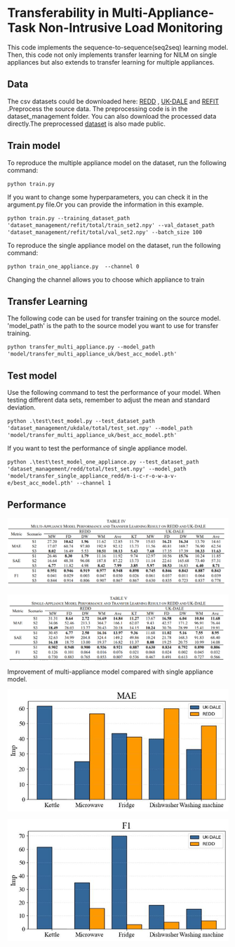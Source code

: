 # Transferability in Multi-Appliance-Task Non-Intrusive Load Monitoring

This code implements the sequence-to-sequence(seq2seq) learning model. Then, this code not only implements transfer learning for NILM on single appliances but also extends to transfer learning for multiple appliances.

## Data

The csv datasets could be downloaded here: [REDD](http://redd.csail.mit.edu/) , [UK-DALE](https://jack-kelly.com/data/) and [REFIT](https://pureportal.strath.ac.uk/en/datasets/refit-electrical-load-measurements) .Preprocess the source data. The preprocessing code is in the dataset_management folder. You can also download the processed data directly.The preprocessed [dataset](https://drive.google.com/drive/folders/1WXsUGe8bh2-L2_ZBiB7hL_4_VBfwvXhq?usp=sharing) is also made public.

## Train model

To reproduce the multiple appliance model on the dataset, run the following command:

```
python train.py
```

If you want to change some hyperparameters, you can check it in the argument.py file.Or you can provide the information in this example.

```
python train.py --training_dataset_path 'dataset_management/refit/total/train_set2.npy' --val_dataset_path 'dataset_management/refit/total/val_set2.npy' --batch_size 100
```

To reproduce the single appliance model on the dataset, run the following command:

```
python train_one_appliance.py  --channel 0
```

Changing the channel allows you to choose which appliance to train

## Transfer Learning

The following code can be used for transfer training on the source model. 'model_path' is the path to the source model you want to use for transfer training.

```
python transfer_multi_appliance.py --model_path 'model/transfer_multi_appliance_uk/best_acc_model.pth'
```

## Test model

Use the following command to test the performance of your model. When testing different data sets, remember to adjust the mean and standard deviation.

```
python .\test\test_model.py --test_dataset_path 'dataset_management/ukdale/total/test_set.npy' --model_path 'model/transfer_multi_appliance_uk/best_acc_model.pth'
```

If you want to test the performance of single appliance model. 

```
python .\test\test_model_one_appliance.py --test_dataset_path 'dataset_management/redd/total/test_set.npy' --model_path 'model/transfer_single_appliance_redd/m-i-c-r-o-w-a-v-e/best_acc_model.pth' --channel 1
```

## Performance

![](test/multi_appliance.png)

![](test/single_appliance.png)

Improvement of multi-appliance model compared with single appliance model.

![](plots/mae_plot.jpg)

![](plots/f1_plot.jpg)


